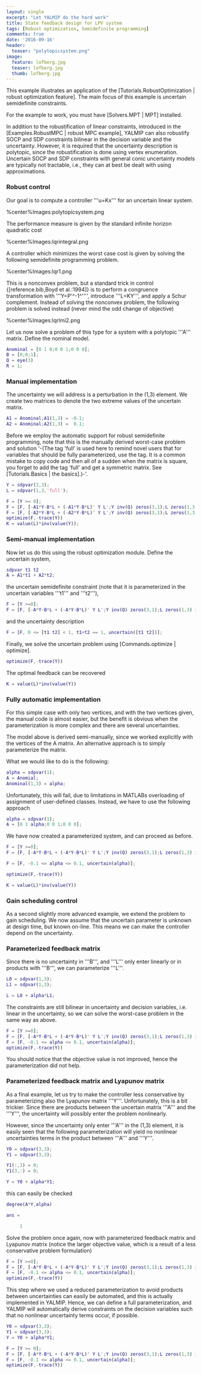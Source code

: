 ```yaml
---
layout: single
excerpt: "Let YALMIP do the hard work"
title: State feedback design for LPV system
tags: [Robust optimization, Semidefinite programming]
comments: true
date: '2016-09-16'
header:
  teaser: "polytopicsystem.png"
image:
  feature: lofberg.jpg
  teaser: lofberg.jpg
  thumb: lofberg.jpg
---
```


This example illustrates an application of the [Tutorials.RobustOptimization | robust optimization feature]. The main focus of this example is uncertain semidefinite constraints.

For the example to work, you must have [Solvers.MPT | MPT] installed.


In addition to the robustification of linear constraints, introduced in the [Examples.RobustMPC | robust MPC example], YALMIP can also robustify SOCP and SDP constraints bilinear in the decision variable and the uncertainty. However, it is required that the uncertainty description is polytopic, since the robustification is done using vertex enumeration. Uncertain SOCP and SDP constraints with general conic uncertainty models are typically not tractable, i.e., they can at best be dealt with using approximations.

### Robust control
Our goal is to compute a controller '''u=Kx''' for an uncertain linear system.

%center%Images:polytopicsystem.png

The performance measure is given by the standard infinite horizon quadratic cost

%center%Images:lqrintegral.png

A controller which minimizes the worst case cost is given by solving the following semidefinite programming problem.

%center%Images:lqr1.png

This is a nonconvex problem, but a standard trick in control  {[reference.bib,Boyd et al.:1994]} is to perform a congruence transformation with '''Y=P'^-1^'''', introduce '''L=KY''', and apply a Schur complement. Instead of solving the nonconvex problem, the following problem is solved instead (never mind the odd change of objective)

%center%Images:lqrlmi2.png

Let us now solve a problem of this type for a system with a polytopic '''A''' matrix. Define the nominal model.
````matlab
Anominal = [0 1 0;0 0 1;0 0 0];
B = [0;0;1];
Q = eye(3)
R = 1;
````

### Manual implementation

The uncertainty we will address is a perturbation in the (1,3) element. We create two matrices to denote the two extreme values of the uncertain matrix.
````matlab
A1 = Anominal;A1(1,3) = -0.1;
A2 = Anominal;A2(1,3) =  0.1;
````

Before we employ the automatic support for robust semidefinite programming, note that this is the manually derived worst-case problem and solution '-(The tag 'full' is used here to remind novel users that for variables that should be fully parameterized, use the tag. It is a common mistake to copy code and then all of a sudden when the matrix is square, you forget to add the tag 'full' and get a symmetric matrix. See [Tutorials.Basics | the basics].)-'.
````matlab
Y = sdpvar(3,3);
L = sdpvar(1,3,'full');

F = [Y >= 0];
F = [F, [-A1*Y-B*L + (-A1*Y-B*L)' Y L';Y inv(Q) zeros(3,1);L zeros(1,3) inv(R)] >= 0];
F = [F, [-A2*Y-B*L + (-A2*Y-B*L)' Y L';Y inv(Q) zeros(3,1);L zeros(1,3) inv(R)] >= 0];
optimize(F,-trace(Y))
K = value(L)*inv(value(Y));
````

### Semi-manual implementation

Now let us do this using the robust optimization module. Define the uncertain system,
````matlab
sdpvar t1 t2
A = A1*t1 + A2*t2;
````

the uncertain semidefinite constraint (note that it is parameterized in the uncertain variables '''t1''' and '''t2'''),
````matlab
F = [Y >=0];
F = [F, [-A*Y-B*L + (-A*Y-B*L)' Y L';Y inv(Q) zeros(3,1);L zeros(1,3) inv(R)] > 0];
````

and the uncertainty description
````matlab
F = [F, 0 <= [t1 t2] < 1, t1+t2 == 1, uncertain([t1 t2])];
````

Finally, we solve the uncertain problem using [Commands.optimize | optimize].
````matlab
optimize(F,-trace(Y))
````

The optimal feedback can be recovered
````matlab
K = value(L)*inv(value(Y))
````

### Fully automatic implementation

For this simple case with only two vertices, and with the two vertices given, the manual code is almost easier, but the benefit is obvious when the parameterization is more complex and there are several uncertainties.

The model above is derived semi-manually, since we worked explicitly with the vertices of the A matrix. An alternative approach is to simply parameterize the matrix.

What we would like to do is the following:
````matlab
alpha = sdpvar(1);
A = Anomial;
Anominal(1,3) = alpha;
````

Unfortunately, this will fail, due to limitations in MATLABs overloading of assignment of user-defined classes. Instead, we have to use the following approach
````matlab
alpha = sdpvar(1);
A = [0 1 alpha;0 0 1;0 0 0];
````

We have now created a parameterized system, and can proceed as before.
````matlab
F = [Y >=0];
F = [F, [-A*Y-B*L + (-A*Y-B*L)' Y L';Y inv(Q) zeros(3,1);L zeros(1,3) inv(R)] > 0]

F = [F, -0.1 <= alpha <= 0.1, uncertain(alpha)];

optimize(F,-trace(Y))

K = value(L)*inv(value(Y))
````

### Gain scheduling control

As a second slightly more advanced example, we extend the problem to gain scheduling. We now assume that the uncertain parameter is unknown at design time, but known on-line. This means we can make the controller depend on the uncertainty.


### Parameterized feedback matrix

Since there is no uncertainty in '''B''', and '''L''' only enter linearly or in products with '''B''', we can parameterize '''L'''.
````matlab
L0 = sdpvar(1,3);
L1 = sdpvar(1,3);

L = L0 + alpha*L1;
````

The constraints are still bilinear in uncertainty and decision variables, i.e. linear in the uncertainty, so we can solve the worst-case problem in the same way as above.
````matlab
F = [Y >=0];
F = [F, [-A*Y-B*L + (-A*Y-B*L)' Y L';Y inv(Q) zeros(3,1);L zeros(1,3) inv(R)] >= 0)];
F = [F, -0.1 <= alpha <= 0.1, uncertain(alpha)];
optimize(F,-trace(Y))
````

You should notice that the objective value is not improved, hence the parameterization did not help.

### Parameterized feedback matrix and Lyapunov matrix

As a final example, let us try to make the controller less conservative by parameterizing also the Lyapunov matrix '''Y'''. Unfortunately, this is a bit trickier. Since there are products between the uncertain matrix '''A''' and the '''Y''', the uncertainty will possibly enter the problem nonlinearly.

However, since the uncertainty only enter '''A''' in the (1,3) element, it is easily seen that the following parameterization will yield no nonlinear uncertainties terms in the product between '''A''' and '''Y'''.
````matlab
Y0 = sdpvar(3,3);
Y1 = sdpvar(3,3);

Y1(:,3) = 0;
Y1(3,:) = 0;

Y = Y0 + alpha*Y1;
````

this can easily be checked
````matlab
degree(A*Y,alpha)

ans =

     1
````

Solve the problem once again, now with parameterized feedback matrix and Lyapunov matrix (notice the larger objective value, which is a result of a less conservative problem formulation)
````matlab
F = [Y >=0];
F = [F, [-A*Y-B*L + (-A*Y-B*L)' Y L';Y inv(Q) zeros(3,1);L zeros(1,3) inv(R)] >= 0]
F = [F, -0.1 <= alpha <= 0.1, uncertain(alpha)];
optimize(F,-trace(Y))
````

This step where we used a reduced parameterization to avoid products between uncertainties can easily be automated, and this is actually implemented in YALMIP. Hence, we can define a full parameterization, and YALMIP will automatically derive constraints on the decision variables such that no nonlinear uncertainty terms occur, if possible.
````matlab
Y0 = sdpvar(3,3);
Y1 = sdpvar(3,3);
Y = Y0 + alpha*Y1;

F = [Y >= 0];
F = [F, [-A*Y-B*L + (-A*Y-B*L)' Y L';Y inv(Q) zeros(3,1);L zeros(1,3) inv(R)] >= 0]
F = [F, -0.1 <= alpha <= 0.1, uncertain(alpha)];
optimize(F,-trace(Y))
````
